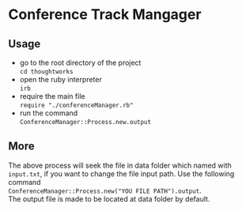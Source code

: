 # Conference Track Mangager

## Usage
* go to the root directory of the project  
`cd thoughtworks`  
* open the ruby interpreter  
`irb`  
* require the main file  
`require "./conferenceManager.rb"`  
* run the command  
`ConferenceManager::Process.new.output`  

## More  
The above process will seek the file in data folder which named with `input.txt`,
if you want to change the file input path. Use the following command  
`ConferenceManager::Process.new("YOU FILE PATH").output`.   
The output file is made to be located at data folder by default.
